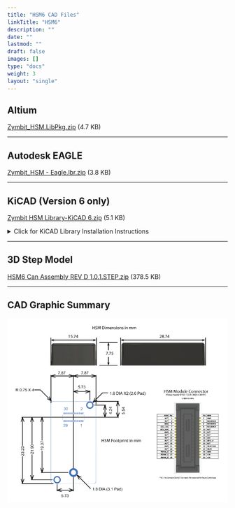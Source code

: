 ```yaml
---
title: "HSM6 CAD Files"
linkTitle: "HSM6"
description: ""
date: ""
lastmod: ""
draft: false
images: []
type: "docs"
weight: 3
layout: "single"
---
```


## Altium

[Zymbit_HSM.LibPkg.zip](../zymbit-hsm-altium.LibPkg.zip) (4.7 KB)

---

## Autodesk EAGLE

[Zymbit_HSM - Eagle.lbr.zip](../zymbit-hsm-eagle.lbr.zip) (3.8 KB)

---

## KiCAD (Version 6 only)

[Zymbit HSM Library-KiCAD 6.zip](../zymbit-hsm-kicad.zip) (5.1 KB)


<details>

<summary>Click for KiCAD Library Installation Instructions</summary>
<br>

### How to access files using KiCAD "Nightly" / Version 5.99 / Version 6
**Footprint Install:**
1. Download the above KiCAD zip file and expand into a folder
2. Create new project in one of the above KiCAD versions
3. Preferences -> Manage Footprint Libraries
4. Add downloaded "Zymbit HSM Library-KiCAD 6" file
5. HSM_Footprint schematic should now be available to access through View -> Footprint Library Browser

**Schematic Install:**
1. Complete steps 1 and 2 in the Footprint Install instructions above
2. Preferences -> Manage Symbol Libraries
4. Add "Zymbit_HSM.kicad_sym" file from the downloaded "Zymbit HSM Library-KiCAD 6" folder
5. Zymbit_HSM symbol should now be available to access through View -> Symbol Library Browser


</details>

---
## 3D Step Model

[HSM6 Can Assembly REV D 1.0.1.STEP.zip](zymbit-hsm6.STEP.zip) (378.5 KB)

---

## CAD Graphic Summary
![cad](../HSM-CAD-Summary-20210920a.png)
